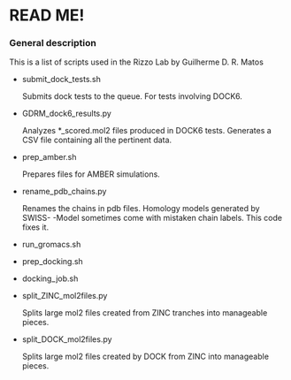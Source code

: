 # READ ME!
### General description

This is a list of scripts used in the Rizzo Lab by Guilherme D. R. Matos

- submit_dock_tests.sh

    Submits dock tests to the queue. For tests involving DOCK6.

- GDRM_dock6_results.py

    Analyzes *_scored.mol2 files produced in DOCK6 tests. Generates a CSV
    file containing all the pertinent data. 

- prep_amber.sh

    Prepares files for AMBER simulations.

- rename_pdb_chains.py

    Renames the chains in pdb files. Homology models generated by SWISS-
    -Model sometimes come with mistaken chain labels. This code fixes it.

- run_gromacs.sh


- prep_docking.sh


- docking_job.sh


- split_ZINC_mol2files.py

    Splits large mol2 files created from ZINC tranches into manageable 
    pieces. 

- split_DOCK_mol2files.py

    Splits large mol2 files created by DOCK from ZINC into manageable
    pieces.





